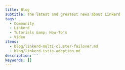 ```yaml
---
title: Blog
subtitle: The latest and greatest news about Linkerd
tags:
  - Community
  - Linkerd
  - Tutorials &amp; How-To's
  - Video
items:
  - blog/linkerd-multi-cluster-failover.md
  - blog/linkerd-istio-adoption.md
description: ''
keywords: []
---
```

